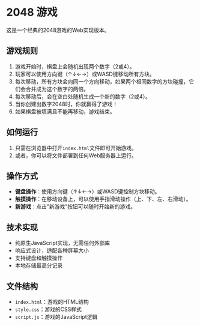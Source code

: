 # 2048 游戏

这是一个经典的2048游戏的Web实现版本。

## 游戏规则

1. 游戏开始时，棋盘上会随机出现两个数字（2或4）。
2. 玩家可以使用方向键（↑↓←→）或WASD键移动所有方块。
3. 每次移动，所有方块会向同一个方向移动，如果两个相同数字的方块碰撞，它们会合并成为这个数字的两倍。
4. 每次移动后，会在空白处随机生成一个新的数字（2或4）。
5. 当你创建出数字2048时，你就赢得了游戏！
6. 如果棋盘被填满且不能再移动，游戏结束。

## 如何运行

1. 只需在浏览器中打开`index.html`文件即可开始游戏。
2. 或者，你可以将文件部署到任何Web服务器上运行。

## 操作方式

- **键盘操作**：使用方向键（↑↓←→）或WASD键控制方块移动。
- **触摸操作**：在移动设备上，可以使用手指滑动操作（上、下、左、右滑动）。
- **新游戏**：点击"新游戏"按钮可以随时开始新的游戏。

## 技术实现

- 纯原生JavaScript实现，无需任何外部库
- 响应式设计，适配各种屏幕大小
- 支持键盘和触摸操作
- 本地存储最高分记录

## 文件结构

- `index.html`：游戏的HTML结构
- `style.css`：游戏的CSS样式
- `script.js`：游戏的JavaScript逻辑 